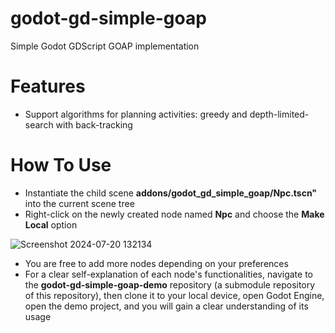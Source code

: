 ﻿# godot-gd-simple-goap

Simple Godot GDScript GOAP implementation

# Features
- Support algorithms for planning activities: greedy and depth-limited-search with back-tracking

# How To Use
- Instantiate the child scene **addons/godot_gd_simple_goap/Npc.tscn"** into the current scene tree
- Right-click on the newly created node named **Npc** and choose the **Make Local** option

![Screenshot 2024-07-20 132134](https://github.com/user-attachments/assets/4e9054cf-23a7-48ae-9372-0d8b8c4afad3)

- You are free to add more nodes depending on your preferences
- For a clear self-explanation of each node's functionalities, navigate to the **godot-gd-simple-goap-demo** repository (a submodule repository of this repository), then clone it to your local device, open Godot Engine, open the demo project, and you will gain a clear understanding of its usage
